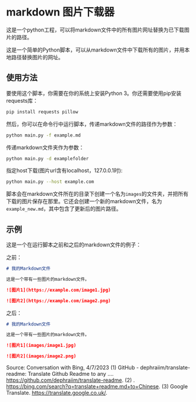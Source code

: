 # markdown 图片下载器

这是一个python工程，可以将markdown文件中的所有图片网址替换为已下载图片的路径。

这是一个简单的Python脚本，可以从markdown文件中下载所有的图片，并用本地路径替换图片的网址。

## 使用方法

要使用这个脚本，你需要在你的系统上安装Python 3。你还需要使用pip安装requests库：

```bash
pip install requests pillow
```

然后，你可以在命令行中运行脚本，传递markdown文件的路径作为参数：

```bash
python main.py -f example.md
```
传递markdown文件夹作为参数：
```bash
python main.py -d examplefolder
```
指定host下载(图片url含有localhost，127.0.0.1时):
```bash
python main.py --host example.com
```
脚本会在markdown文件所在的目录下创建一个名为`images`的文件夹，并把所有下载的图片保存在那里。它还会创建一个新的markdown文件，名为`example_new.md`，其中包含了更新后的图片路径。

## 示例

这是一个在运行脚本之前和之后的markdown文件的例子：

之前：

```markdown
# 我的Markdown文件

这是一个带有一些图片的markdown文件。

![图片1](https://example.com/image1.jpg)

![图片2](https://example.com/image2.png)
```

之后：

```markdown
# 我的Markdown文件

这是一个带有一些图片的markdown文件。

![图片1](images/image1.jpg)

![图片2](images/image2.png)
```

Source: Conversation with Bing, 4/7/2023
(1) GitHub - dephraiim/translate-readme: Translate Github Readme to any .... https://github.com/dephraiim/translate-readme.
(2) . https://bing.com/search?q=translate+readme.md+to+Chinese.
(3) Google Translate. https://translate.google.co.uk/.
